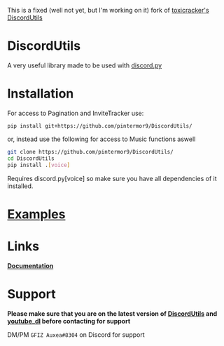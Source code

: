 This is a fixed (well not yet, but I'm working on it) fork of [toxicracker's DiscordUtils](https://github.com/toxicrecker/DiscordUtils)

# DiscordUtils
A very useful library made to be used with [discord.py](https://pypi.org/project/discord.py/)

# Installation
For access to Pagination and InviteTracker use:
```
pip install git+https://github.com/pintermor9/DiscordUtils/
```

or, instead use the following for access to Music functions aswell
```sh
git clone https://github.com/pintermor9/DiscordUtils/
cd DiscordUtils
pip install .[voice]
```
Requires discord.py[voice] so make sure you have all dependencies of it installed.

# [Examples](https://github.com/pintermor9/DiscordUtils/tree/master/examples)

# Links
**[Documentation](https://pintermor9.github.io/DiscordUtils/)**

# Support
**__Please make sure that you are on the latest version of [DiscordUtils](https://github.com/pintermor9/DiscordUtils) and [youtube_dl](https://pypi.org/project/youtube_dl) before contacting for support__**

DM/PM `GFIZ Auxea#8304` on Discord for support

